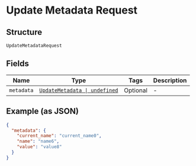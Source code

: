 
# Update Metadata Request

## Structure

`UpdateMetadataRequest`

## Fields

| Name | Type | Tags | Description |
|  --- | --- | --- | --- |
| `metadata` | [`UpdateMetadata \| undefined`](../../doc/models/update-metadata.md) | Optional | - |

## Example (as JSON)

```json
{
  "metadata": {
    "current_name": "current_name0",
    "name": "name6",
    "value": "value8"
  }
}
```

